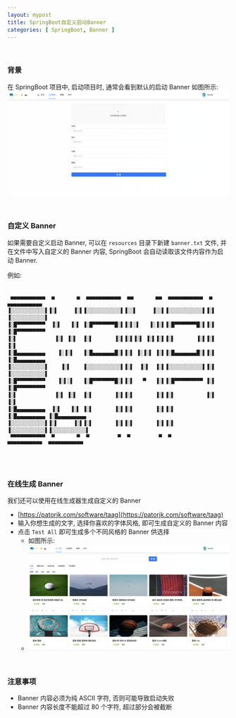 ```yaml
---
layout: mypost
title: SpringBoot自定义启动Banner
categories: [ SpringBoot, Banner ]
---
```


<br>

### 背景

在 SpringBoot 项目中, 启动项目时, 通常会看到默认的启动 Banner
如图所示:
![默认启动 Banner](img.png)

<br>

### 自定义 Banner
如果需要自定义启动 Banner, 可以在 `resources` 目录下新建 `banner.txt` 文件, 并在文件中写入自定义的 Banner 内容, SpringBoot 会自动读取该文件内容作为启动 Banner.

例如:
```

 ▄▄▄▄▄▄▄▄▄▄▄  ▄       ▄  ▄▄▄▄▄▄▄▄▄▄▄  ▄▄       ▄▄  ▄▄▄▄▄▄▄▄▄▄▄  ▄            ▄▄▄▄▄▄▄▄▄▄▄ 
▐░░░░░░░░░░░▌▐░▌     ▐░▌▐░░░░░░░░░░░▌▐░░▌     ▐░░▌▐░░░░░░░░░░░▌▐░▌          ▐░░░░░░░░░░░▌
▐░█▀▀▀▀▀▀▀▀▀  ▐░▌   ▐░▌ ▐░█▀▀▀▀▀▀▀█░▌▐░▌░▌   ▐░▐░▌▐░█▀▀▀▀▀▀▀█░▌▐░▌          ▐░█▀▀▀▀▀▀▀▀▀ 
▐░▌            ▐░▌ ▐░▌  ▐░▌       ▐░▌▐░▌▐░▌ ▐░▌▐░▌▐░▌       ▐░▌▐░▌          ▐░▌          
▐░█▄▄▄▄▄▄▄▄▄    ▐░▐░▌   ▐░█▄▄▄▄▄▄▄█░▌▐░▌ ▐░▐░▌ ▐░▌▐░█▄▄▄▄▄▄▄█░▌▐░▌          ▐░█▄▄▄▄▄▄▄▄▄ 
▐░░░░░░░░░░░▌    ▐░▌    ▐░░░░░░░░░░░▌▐░▌  ▐░▌  ▐░▌▐░░░░░░░░░░░▌▐░▌          ▐░░░░░░░░░░░▌
▐░█▀▀▀▀▀▀▀▀▀    ▐░▌░▌   ▐░█▀▀▀▀▀▀▀█░▌▐░▌   ▀   ▐░▌▐░█▀▀▀▀▀▀▀▀▀ ▐░▌          ▐░█▀▀▀▀▀▀▀▀▀ 
▐░▌            ▐░▌ ▐░▌  ▐░▌       ▐░▌▐░▌       ▐░▌▐░▌          ▐░▌          ▐░▌          
▐░█▄▄▄▄▄▄▄▄▄  ▐░▌   ▐░▌ ▐░▌       ▐░▌▐░▌       ▐░▌▐░▌          ▐░█▄▄▄▄▄▄▄▄▄ ▐░█▄▄▄▄▄▄▄▄▄ 
▐░░░░░░░░░░░▌▐░▌     ▐░▌▐░▌       ▐░▌▐░▌       ▐░▌▐░▌          ▐░░░░░░░░░░░▌▐░░░░░░░░░░░▌
 ▀▀▀▀▀▀▀▀▀▀▀  ▀       ▀  ▀         ▀  ▀         ▀  ▀            ▀▀▀▀▀▀▀▀▀▀▀  ▀▀▀▀▀▀▀▀▀▀▀ 
                                                                                        
```

<br>

### 在线生成 Banner
我们还可以使用在线生成器生成自定义的 Banner
- [https://patorjk.com/software/taag](https://patorjk.com/software/taag)
- 输入你想生成的文字, 选择你喜欢的字体风格, 即可生成自定义的 Banner 内容
- 点击 `Test All` 即可生成多个不同风格的 Banner 供选择
  - 如图所示:
  - ![在线生成 Banner](img_1.png)

<br>

### 注意事项
- Banner 内容必须为纯 ASCII 字符, 否则可能导致启动失败        
- Banner 内容长度不能超过 80 个字符, 超过部分会被截断